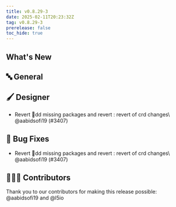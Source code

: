 ```yaml
---
title: v0.8.29-3
date: 2025-02-11T20:23:32Z
tag: v0.8.29-3
prerelease: false
toc_hide: true
---
```


## What's New
## 🔤 General
## 🖌️ Designer

- Revert dd missing packages and revert : revert of crd changes\ @aabidsofi19 (#3407)

## 🐛 Bug Fixes

- Revert dd missing packages and revert : revert of crd changes\ @aabidsofi19 (#3407)

## 👨🏽‍💻 Contributors

Thank you to our contributors for making this release possible:
@aabidsofi19 and @l5io
